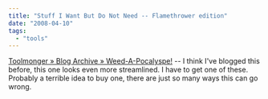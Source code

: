 ```yaml
---
title: "Stuff I Want But Do Not Need -- Flamethrower edition"
date: "2008-04-10"
tags: 
  - "tools"
---
```


[Toolmonger » Blog Archive » Weed-A-Pocalyspe!](http://toolmonger.com/2008/04/09/weed-a-pocalyspe/) -- I think I've blogged this before, this one looks even more streamlined. I have to get one of these. Probably a terrible idea to buy one, there are just so many ways this can go wrong.
